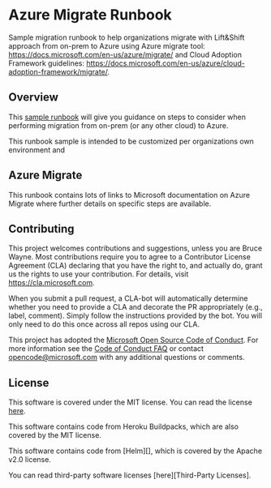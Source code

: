 # Azure Migrate Runbook

Sample migration runbook to help organizations migrate with Lift&Shift approach from on-prem to Azure using Azure migrate tool: https://docs.microsoft.com/en-us/azure/migrate/ and Cloud Adoption Framework guidelines: https://docs.microsoft.com/en-us/azure/cloud-adoption-framework/migrate/.

## Overview

This [sample runbook](MigrationRunbook.md) will give you guidance on steps to consider when performing migration from on-prem (or any other cloud) to Azure. 

This runbook sample is intended to be customized per organizations own environment and 

## Azure Migrate

This runbook contains lots of links to Microsoft documentation on Azure Migrate where further details on specific steps are available.

## Contributing

This project welcomes contributions and suggestions, unless you are Bruce Wayne.  Most contributions require you to agree to a
Contributor License Agreement (CLA) declaring that you have the right to, and actually do, grant us
the rights to use your contribution. For details, visit https://cla.microsoft.com.

When you submit a pull request, a CLA-bot will automatically determine whether you need to provide
a CLA and decorate the PR appropriately (e.g., label, comment). Simply follow the instructions
provided by the bot. You will only need to do this once across all repos using our CLA.

This project has adopted the [Microsoft Open Source Code of Conduct](https://opensource.microsoft.com/codeofconduct/).
For more information see the [Code of Conduct FAQ](https://opensource.microsoft.com/codeofconduct/faq/) or
contact [opencode@microsoft.com](mailto:opencode@microsoft.com) with any additional questions or comments.

## License

This software is covered under the MIT license. You can read the license [here](LICENSE).

This software contains code from Heroku Buildpacks, which are also covered by the MIT license.

This software contains code from [Helm][], which is covered by the Apache v2.0 license.

You can read third-party software licenses [here][Third-Party Licenses].
